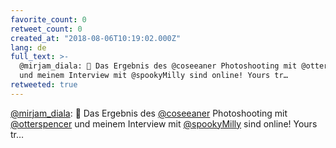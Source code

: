 ```yaml
---
favorite_count: 0
retweet_count: 0
created_at: "2018-08-06T10:19:02.000Z"
lang: de
full_text: >-
  @mirjam_diala: 🎉 Das Ergebnis des @coseeaner Photoshooting mit @otterspencer
  und meinem Interview mit @spookyMilly sind online! Yours tr…
retweeted: true
---
```


[@mirjam_diala](https://twitter.com/mirjam_diala): 🎉 Das Ergebnis des
[@coseeaner](https://twitter.com/coseeaner) Photoshooting mit
[@otterspencer](https://twitter.com/otterspencer) und meinem Interview mit
[@spookyMilly](https://twitter.com/spookyMilly) sind online! Yours tr…
